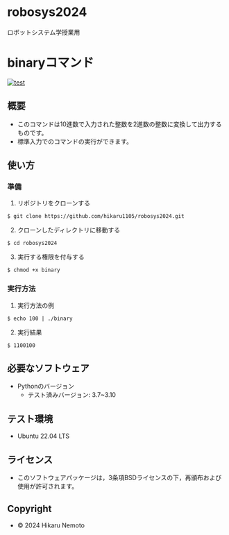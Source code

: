 # robosys2024
ロボットシステム学授業用

# binaryコマンド
[![test](https://github.com/hikaru1105/robosys2024/actions/workflows/test.yml/badge.svg)](https://github.com/hikaru1105/robosys2024/actions/workflows/test.yml)

## 概要
 
- このコマンドは10進数で入力された整数を2進数の整数に変換して出力するものです。
- 標準入力でのコマンドの実行ができます。

## 使い方

### 準備
   
   1. リポジトリをクローンする
   ```
   $ git clone https://github.com/hikaru1105/robosys2024.git
   ```
   2. クローンしたディレクトリに移動する
   ```
   $ cd robosys2024
   ```
   3. 実行する権限を付与する
   ```
   $ chmod +x binary
   ```
### 実行方法

   1. 実行方法の例
   ```
   $ echo 100 | ./binary
   ```
   2. 実行結果
   ```
   $ 1100100
   ```
## 必要なソフトウェア

- Pythonのバージョン
  - テスト済みバージョン: 3.7~3.10  
## テスト環境
- Ubuntu 22.04 LTS 
## ライセンス
- このソフトウェアパッケージは，3条項BSDライセンスの下，再頒布および使用が許可されます。
## Copyright
- © 2024 Hikaru Nemoto

